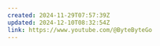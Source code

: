 ```yaml
---
created: 2024-11-29T07:57:39Z
updated: 2024-12-10T08:32:54Z
link: https://www.youtube.com/@ByteByteGo
---
```

